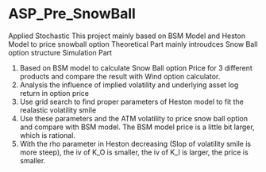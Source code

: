 # ASP_Pre_SnowBall
Applied Stochastic
This project mainly based on BSM Model and Heston Model to price snowball option
Theoretical Part mainly introudces Snow Ball option structure
Simulation Part
1. Based on BSM model to calculate Snow Ball option Price for 3 different products and compare the result with Wind option calculator.
2. Analysis the influence of implied volatility and underlying asset log return in option price
3. Use grid search to find proper parameters of Heston model to fit the realastic volatility smile
4. Use these parameters and the ATM volatility to price snow ball option and compare with BSM model. The BSM model price is a little bit larger, which is rational.
5. With the rho parameter in Heston decreasing (Slop of volatility smile is more steep), the iv of K_O is smaller, the iv of K_I is larger, the price is smaller.

